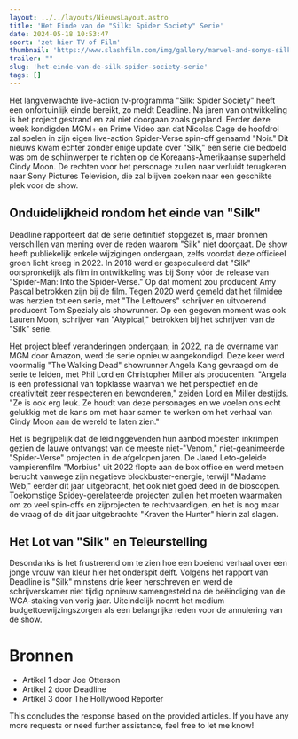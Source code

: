 ```yaml
---
layout: ../../layouts/NieuwsLayout.astro
title: 'Het Einde van de "Silk: Spider Society" Serie'
date: 2024-05-18 10:53:47
soort: 'zet hier TV of Film'
thumbnail: 'https://www.slashfilm.com/img/gallery/marvel-and-sonys-silk-spider-society-series-is-no-more/intro-1715950755.jpg'
trailer: ""
slug: 'het-einde-van-de-silk-spider-society-serie'
tags: []
---
```


Het langverwachte live-action tv-programma "Silk: Spider Society" heeft een onfortuinlijk einde bereikt, zo meldt Deadline. Na jaren van ontwikkeling is het project gestrand en zal niet doorgaan zoals gepland. Eerder deze week kondigden MGM+ en Prime Video aan dat Nicolas Cage de hoofdrol zal spelen in zijn eigen live-action Spider-Verse spin-off genaamd "Noir." Dit nieuws kwam echter zonder enige update over "Silk," een serie die bedoeld was om de schijnwerper te richten op de Koreaans-Amerikaanse superheld Cindy Moon. De rechten voor het personage zullen naar verluidt terugkeren naar Sony Pictures Television, die zal blijven zoeken naar een geschikte plek voor de show.

## Onduidelijkheid rondom het einde van "Silk"

Deadline rapporteert dat de serie definitief stopgezet is, maar bronnen verschillen van mening over de reden waarom "Silk" niet doorgaat. De show heeft publiekelijk enkele wijzigingen ondergaan, zelfs voordat deze officieel groen licht kreeg in 2022. In 2018 werd er gespeculeerd dat "Silk" oorspronkelijk als film in ontwikkeling was bij Sony vóór de release van "Spider-Man: Into the Spider-Verse." Op dat moment zou producent Amy Pascal betrokken zijn bij de film. Tegen 2020 werd gemeld dat het filmidee was herzien tot een serie, met "The Leftovers" schrijver en uitvoerend producent Tom Spezialy als showrunner. Op een gegeven moment was ook Lauren Moon, schrijver van "Atypical," betrokken bij het schrijven van de "Silk" serie.

Het project bleef veranderingen ondergaan; in 2022, na de overname van MGM door Amazon, werd de serie opnieuw aangekondigd. Deze keer werd voormalig "The Walking Dead" showrunner Angela Kang gevraagd om de serie te leiden, met Phil Lord en Christopher Miller als producenten. "Angela is een professional van topklasse waarvan we het perspectief en de creativiteit zeer respecteren en bewonderen," zeiden Lord en Miller destijds. "Ze is ook erg leuk. Ze houdt van deze personages en we voelen ons echt gelukkig met de kans om met haar samen te werken om het verhaal van Cindy Moon aan de wereld te laten zien."

Het is begrijpelijk dat de leidinggevenden hun aanbod moesten inkrimpen gezien de lauwe ontvangst van de meeste niet-"Venom," niet-geanimeerde "Spider-Verse" projecten in de afgelopen jaren. De Jared Leto-geleide vampierenfilm "Morbius" uit 2022 flopte aan de box office en werd meteen berucht vanwege zijn negatieve blockbuster-energie, terwijl "Madame Web," eerder dit jaar uitgebracht, het ook niet goed deed in de bioscopen. Toekomstige Spidey-gerelateerde projecten zullen het moeten waarmaken om zo veel spin-offs en zijprojecten te rechtvaardigen, en het is nog maar de vraag of de dit jaar uitgebrachte "Kraven the Hunter" hierin zal slagen.

## Het Lot van "Silk" en Teleurstelling

Desondanks is het frustrerend om te zien hoe een boeiend verhaal over een jonge vrouw van kleur hier het onderspit delft. Volgens het rapport van Deadline is "Silk" minstens drie keer herschreven en werd de schrijverskamer niet tijdig opnieuw samengesteld na de beëindiging van de WGA-staking van vorig jaar. Uiteindelijk noemt het medium budgettoewijzingszorgen als een belangrijke reden voor de annulering van de show.

# Bronnen
- Artikel 1 door Joe Otterson
- Artikel 2 door Deadline
- Artikel 3 door The Hollywood Reporter

This concludes the response based on the provided articles. If you have any more requests or need further assistance, feel free to let me know!